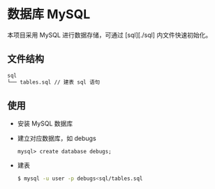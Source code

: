 # 数据库 MySQL

本项目采用 MySQL 进行数据存储，可通过 [sql][./sql] 内文件快速初始化。

## 文件结构

```md
sql
└── tables.sql // 建表 sql 语句
```

## 使用

- 安装 MySQL 数据库
- 建立对应数据库，如 debugs

  ```mysql
  mysql> create database debugs;
  ```

- 建表

  ```bash
  $ mysql -u user -p debugs<sql/tables.sql
  ```
